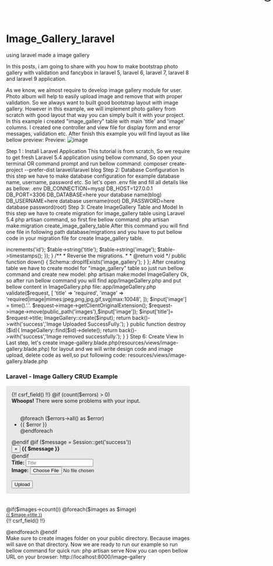 # Image_Gallery_laravel
using laravel made a image gallery 

In this posts, i am going to share with you how to make bootstrap photo gallery with validation and fancybox in laravel 5, laravel 6, laravel 7, laravel 8 and laravel 9 application.

As we know, we almost require to develop image gallery module for user. Photo album will help to easily upload image and remove that with proper validation. So we always want to built good bootstrap layout with image gallery. However in this example, we will implement photo gallery from scratch with good layout that way you can simply built it with your project.
In this example i created "image_gallery" table with main 'title' and 'image' columns. I created one controller and view file for display form and error messages, validation etc. After finish this example you will find layout as like bellow preview:
Preview:
![image](https://user-images.githubusercontent.com/90900262/216684950-bf1e81da-562d-4f6a-a3fa-5537baf4c9b3.png)



Step 1 : Install Laravel Application
This tutorial is from scratch, So we require to get fresh Laravel 5.4 application using bellow command, So open your terminal OR command prompt and run bellow command:
composer create-project --prefer-dist laravel/laravel blog
Step 2: Database Configuration
In this step we have to make database configuration for example database name, username, password etc. So let's open .env file and fill all details like as bellow:
.env
DB_CONNECTION=mysql
DB_HOST=127.0.0.1
DB_PORT=3306
DB_DATABASE=here your database name(blog)
DB_USERNAME=here database username(root)
DB_PASSWORD=here database password(root)
Step 3: Create ImageGallery Table and Model
In this step we have to create migration for image_gallery table using Laravel 5.4 php artisan command, so first fire bellow command:
php artisan make:migration create_image_gallery_table
After this command you will find one file in following path database/migrations and you have to put bellow code in your migration file for create Image_gallery table.
<?php


use Illuminate\Database\Migrations\Migration;
use Illuminate\Database\Schema\Blueprint;
use Illuminate\Support\Facades\Schema;


return new class extends Migration
{
    /**
     * Run the migrations.
     *
     * @return void
     */
    public function up()
    {
        Schema::create('image_gallery', function (Blueprint $table) {
            $table->increments('id');
            $table->string('title');
            $table->string('image');
            $table->timestamps();
        });
    }


    /**
     * Reverse the migrations.
     *
     * @return void
     */
    public function down()
    {
        Schema::dropIfExists('image_gallery');
    }
};



After creating table we have to create model for "image_gallery" table so just run bellow command and create new model:
php artisan make:model ImageGallery
Ok, so after run bellow command you will find app/ImageGallery.php and put bellow content in ImageGallery.php file:




app/ImageGallery.php


<?php


namespace App\Models;


use Illuminate\Database\Eloquent\Factories\HasFactory;
use Illuminate\Database\Eloquent\Model;


class ImageGallery extends Model
{
    use HasFactory;
    protected $table = 'image_gallery';
    protected $fillable =['title','image'];
}



Step 4: Create Route
In this is step we need to create route for image listing, upload and delete. so open your routes/web.php file and add following route.
routes/web.php
Route::get('/image-gallery',[ImageGalleryController::class,'index']);
Route::post('/image-gallery',[ImageGalleryController::class,'upload']);
Route::delete('/image-gallery/{id}',[ImageGalleryController::class,'destroy']);

Step 5: Create Controller
In this point, now we should create new controller as ImageGalleryController. So run bellow command and create new controller.
php artisan make:controller ImageGalleryController
After bellow command you will find new file in this path app/Http/Controllers/ImageGalleryController.php.
In this controller we will write three method for listing, upload and delete as listed bellow methods:
1)index()
2)upload()
3)destroy()
So, let's copy bellow code and put on ImageGalleryController.php file.
app/Http/Controllers/ImageGalleryController.php
<?php


namespace App\Http\Controllers;


use App\Http\Controllers\Controller;
use Illuminate\Http\Request;
use App\Models\ImageGallery;


class ImageGalleryController extends Controller
{
    // public function index(){
    //     $image = ImageGallery::get();
    //     return view('image-gallery',compact('image'));
    // }
    public function index()
{
    $images = ImageGallery::all();
    return view('image-gallery', compact('images'));
}




    public function upload(Request $request){
        $this->validate($request, [
            'title' => 'required',
            'image' => 'required|image|mimes:jpeg,png,jpg,gif,svg|max:10048',
        ]);
        $input['image'] = time().'.'. $request->image->getClientOriginalExtension();
        $request->image->move(public_path('images'),$input['image']);


        $input['title']= $request->title;
        ImageGallery::create($input);


        return back()->with('success','Image Uploaded SuccessFully.');


    }


    public function destroy ($id){
        ImageGallery::find($id)->delete();
        return back()->with('success','Image removed successfully.');
    }




}



Step 6: Create View
In Last step, let's create image-gallery.blade.php(resources/views/image-gallery.blade.php) for layout and we will write design code and image upload, delete code as well,so put following code:
resources/views/image-gallery.blade.php
<!DOCTYPE html>
<html>
<head>
    <title>Image Gallery Example</title>
    <!-- Latest compiled and minified CSS -->
    <link rel="stylesheet" href="https://maxcdn.bootstrapcdn.com/bootstrap/3.3.7/css/bootstrap.min.css">
    <!-- References: https://github.com/fancyapps/fancyBox -->
    <link rel="stylesheet" href="https://cdnjs.cloudflare.com/ajax/libs/fancybox/2.1.5/jquery.fancybox.min.css" media="screen">
    <script src="https://cdnjs.cloudflare.com/ajax/libs/jquery/3.2.1/jquery.min.js"></script>
    <script src="https://cdnjs.cloudflare.com/ajax/libs/fancybox/2.1.5/jquery.fancybox.min.js"></script>




    <style type="text/css">
    .gallery
    {
        display: inline-block;
        margin-top: 20px;
    }
    .close-icon{
        border-radius: 50%;
        position: absolute;
        right: 5px;
        top: -10px;
        padding: 5px 8px;
    }
    .form-image-upload{
        background: #e8e8e8 none repeat scroll 0 0;
        padding: 15px;
    }
    </style>
</head>
<body>




<div class="container">




    <h3>Laravel - Image Gallery CRUD Example</h3>
    <form action="{{ url('image-gallery') }}" class="form-image-upload" method="POST" enctype="multipart/form-data">




        {!! csrf_field() !!}




        @if (count($errors) > 0)
            <div class="alert alert-danger">
                <strong>Whoops!</strong> There were some problems with your input.<br><br>
                <ul>
                    @foreach ($errors->all() as $error)
                        <li>{{ $error }}</li>
                    @endforeach
                </ul>
            </div>
        @endif




        @if ($message = Session::get('success'))
        <div class="alert alert-success alert-block">
            <button type="button" class="close" data-dismiss="alert">×</button>
                <strong>{{ $message }}</strong>
        </div>
        @endif




        <div class="row">
            <div class="col-md-5">
                <strong>Title:</strong>
                <input type="text" name="title" class="form-control" placeholder="Title">
            </div>
            <div class="col-md-5">
                <strong>Image:</strong>
                <input type="file" name="image" class="form-control">
            </div>
            <div class="col-md-2">
                <br/>
                <button type="submit" class="btn btn-success">Upload</button>
            </div>
        </div>




    </form>




    <div class="row">
    <div class='list-group gallery'>




            @if($images->count())
                @foreach($images as $image)
                <div class='col-sm-4 col-xs-6 col-md-3 col-lg-3'>
                    <a class="thumbnail fancybox" rel="ligthbox" href="/images/{{ $image->image }}">
                        <img class="img-responsive" alt="" src="/images/{{ $image->image }}" />
                        <div class='text-center'>
                            <small class='text-muted'>{{ $image->title }}</small>
                        </div> <!-- text-center / end -->
                    </a>
                    <form action="{{ url('image-gallery',$image->id) }}" method="POST">
                    <input type="hidden" name="_method" value="delete">
                    {!! csrf_field() !!}
                    <button type="submit" class="close-icon btn btn-danger"><i class="glyphicon glyphicon-remove"></i></button>
                    </form>
                </div> <!-- col-6 / end -->
                @endforeach
            @endif




        </div> <!-- list-group / end -->
    </div> <!-- row / end -->
</div> <!-- container / end -->




</body>




<script type="text/javascript">
    $(document).ready(function(){
        $(".fancybox").fancybox({
            openEffect: "none",
            closeEffect: "none"
        });
    });
</script>
</html>

Make sure to create images folder on your public directory.
Because images will save on that directory.
Now we are ready to run our example so run bellow command for quick run:
php artisan serve
Now you can open bellow URL on your browser:
http://localhost:8000/image-gallery
